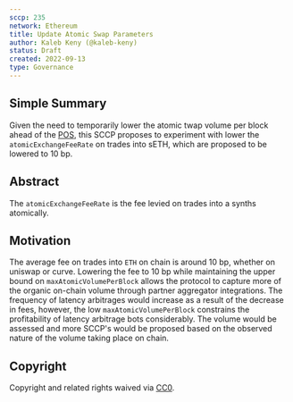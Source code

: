 ```yaml
---
sccp: 235
network: Ethereum
title: Update Atomic Swap Parameters
author: Kaleb Keny (@kaleb-keny)
status: Draft
created: 2022-09-13
type: Governance
---
```


## Simple Summary

<!--"If you can't explain it simply, you don't understand it well enough." Provide a simplified and layman-accessible explanation of the SCCP.-->

Given the need to temporarily lower the atomic twap volume per block ahead of the [POS](https://sips.synthetix.io/sccp/sccp-231/), this SCCP proposes to experiment with lower the `atomicExchangeFeeRate` on trades into sETH, which are proposed to be lowered to 10 bp.

## Abstract

<!--A short (~200 word) description of the variable change proposed.-->

The `atomicExchangeFeeRate` is the fee levied on trades into a synths atomically.

## Motivation

<!--The motivation is critical for SCCPs that want to update variables within Synthetix. It should clearly explain why the existing variable is not incentive aligned. SCCP submissions without sufficient motivation may be rejected outright.-->

The average fee on trades into `ETH` on chain is around 10 bp, whether on uniswap or curve. Lowering the fee to 10 bp while maintaining the upper bound on `maxAtomicVolumePerBlock` allows the protocol to capture more of the organic on-chain volume through partner aggregator integrations. The frequency of latency arbitrages would increase as a result of the decrease in fees, however, the low `maxAtomicVolumePerBlock` constrains the profitability of latency arbitrage bots considerably.
The volume would be assessed and more SCCP's would be proposed based on the observed nature of the volume taking place on chain.

## Copyright

Copyright and related rights waived via [CC0](https://creativecommons.org/publicdomain/zero/1.0/).
